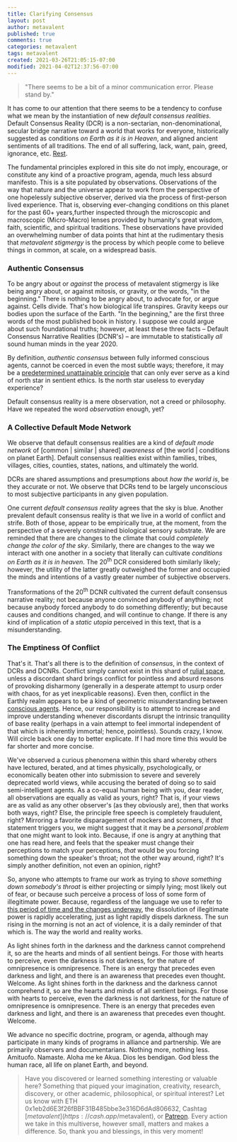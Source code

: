 ```yaml
---
title: Clarifying Consensus
layout: post
author: metavalent
published: true
comments: true
categories: metavalent
tags: metavalent
created: 2021-03-26T21:05:15-07:00
modified: 2021-04-02T12:37:56-07:00
---
```


> "There seems to be a bit of a minor communication error. Please stand by."

It has come to our attention that there seems to be a tendency to confuse what we mean by the instantiation of new *default consensus realities.* Default Consensus Reality (DCR) is a non-sectarian, non-denominational, secular bridge narrative toward a world that works for everyone, historically suggested as conditions *on Earth as it is in Heaven*, and aligned ancient sentiments of all traditions. The end of all suffering, lack, want, pain, greed, ignorance, etc. [Rest](https://a.co/d/fpNEdGb).

The fundamental principles explored in this site do not imply, encourage, or constitute any kind of a proactive program, agenda, much less absurd manifesto. This is a site populated by observations. Observations of the way that nature and the universe appear to work from the perspective of one hopelessly subjective observer, derived via the process of first-person lived experience. That is, observing ever-changing conditions on this planet for the past 60+ years,further inspected through the microscopic and macroscopic (Micro-Macro) lenses provided by humanity's great wisdom, faith, scientific, and spiritual traditions. These observations have provided an overwhelming number of data points that hint at the rudimentary thesis that *metavalent stigmergy* is the process by which people come to believe things in common, at scale, on a widespread basis.

### Authentic Consensus

To be angry about or *against* the process of metavalent stigmergy is like being angry about, or against mitosis, or gravity, or the words, "in the beginning." There is nothing to be angry about, to advocate for, or argue against. Cells divide. That's how biological life transpires. Gravity keeps our bodies upon the surface of the Earth. "In the beginning," are the first three words of the most published book in history. I suppose we could argue about such foundational truths; however, at least these three facts &ndash; Default Consensus Narrative Realities (DCNR's) &ndash; are immutable to statistically *all* sound human minds in the year 2020.

By definition, *authentic consensus* between fully informed conscious agents, cannot be coerced in even the most subtle ways; therefore, it may be a [predetermined unattainable principle](https://a.co/d/j5deBEu) that can only ever serve as a kind of north star in sentient ethics. Is the north star useless to everyday experience?

Default consensus reality is a mere observation, not a creed or philosophy. Have we repeated the word *observation* enough, yet?

### A Collective Default Mode Network

We observe that default consensus realities are a kind of *default mode network* of \[common \| similar \| shared\] *awareness* of [the world \| conditions on planet Earth]. Default consensus realities exist within families, tribes, villages, cities, counties, states, nations, and ultimately the world.

DCRs are shared assumptions and presumptions about *how the world is*, be they accurate or not. We observe that DCRs tend to be largely unconscious to most subjective participants in any given population.

One current *default consensus reality* agrees that the sky is blue. Another prevalent default consensus reality is that we live in a world of conflict and strife. Both of those, appear to be empirically true, at the moment, from the perspective of a severely constrained biological sensory substrate. We are reminded that there are changes to the climate that could *completely change the color of the sky*. Similarly, there are changes to the way we interact with one another in a society that literally can cultivate *conditions on Earth as it is in heaven*. The 20<sup>th</sup> DCR considered both similarly likely; however, the utility of the latter greatly outweighed the former and occupied the minds and intentions of a vastly greater number of subjective observers.

Transformations of the 20<sup>th</sup> DCNR cultivated the current default consensus narrative reality; not because anyone convinced anybody of anything; not because anybody forced anybody to do something differently; but because causes and conditions changed, and will continue to change. If there is any kind of implication of a *static utopia* perceived in this text, that is a misunderstanding.

### The Emptiness Of Conflict

That's it. That's all there is to the definition of *consensus*, in the context of DCRs and DCNRs. Conflict simply cannot exist in this shard of [rulial space](https://writings.stephenwolfram.com/2021/11/the-concept-of-the-ruliad/), unless a discordant shard brings conflict for pointless and absurd reasons of provoking disharmony (generally in a desperate attempt to usurp order with chaos, for as yet inexplicable reasons). Even then, conflict in the Earthly realm appears to be a kind of geometric misunderstanding between [conscious agents](https://metavalent.com/metavalent/2024/02/25/12-12-12-PHY-Headset.html). Hence, our responsibility is to attempt to increase and improve understanding whenever discordants disrupt the intrinsic tranquility of base reality (perhaps in a vain attempt to feel immortal independent of that which is inherently immortal; hence, pointless). Sounds crazy, I know. Will circle back one day to better explicate. If I had more time this would be far shorter and more concise.

We've observed a curious phenomena within this shard whereby others have lectured, berated, and at times physically, psychologically, or economically beaten other into submission to severe and severely deprecated world views, while accusing the berated of doing so to said semi-intelligent agents. As a co-equal human being with you, dear reader, all observations are equally as valid as yours, right? That is, if your views are as valid as any other observer's (as they obviously are), then that works both ways, right? Else, the principle free speech is completely fraudulent, right? Mirroring a favorite disparagement of mockers and scorners, if *that* statement triggers you, we might suggest that it may be a *personal problem* that one might want to look into. Because, if one is angry at anything that one has read here, and feels that the speaker must change their perceptions to match your perceptions, *that* would be you forcing something down the speaker's throat; not the other way around, right? It's simply another definition, not even an opinion, right?

So, anyone who attempts to frame our work as trying to *shove something down somebody's throat* is either projecting or simply lying; most likely out of fear, or because such perceive a process of loss of some form of illegitimate power. Because, regardless of the language we use to refer to [this period of time and the changes underway](https://metavalent.com/metavalent/2021/03/27/07-25-50-Spelunking-Equality.html), the dissolution of illegitimate power is rapidly accelerating, just as light rapidly dispels darkness. The sun rising in the morning is not an act of violence, it is a daily reminder of that which is. The way the world and reality works.

As light shines forth in the darkness and the darkness cannot comprehend it, so are the hearts and minds of all sentient beings. For those with hearts to perceive, even the darkness is not darkness, for the nature of omnipresence is omnipresence. There is an energy that precedes even darkness and light, and there is an awareness that precedes even thought. Welcome.
As light shines forth in the darkness and the darkness cannot comprehend it, so are the hearts and minds of all sentient beings. For those with hearts to perceive, even the darkness is not darkness, for the nature of omnipresence is omnipresence. There is an energy that precedes even darkness and light, and there is an awareness that precedes even thought. Welcome.

We advance no specific doctrine, program, or agenda, although may participate in many kinds of programs in alliance and partnership. We are primarily observers and documentarians. Nothing more, nothing less. Amituofo. Namaste. Aloha me ke Akua. Dios les bendigan. God bless the human race, all life on planet Earth, and beyond.

> Have you discovered or learned something interesting or valuable here? Something that piqued your imagination, creativity, research, discovery, or other academic, philosophical, or spiritual interest? Let us know with ETH 0x1eb2d6E3f26fBBF31B485bbe3e316D6dAd806632, Cashtag [$metavalent](https://cash.app/$metavalent), or [Patreon](https://patreon.com/metavalent). Every action we take in this multiverse, however small, matters and makes a difference. So, thank you and blessings, in this very moment!